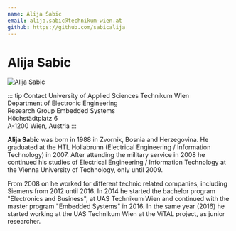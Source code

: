 ```yaml
---
name: Alija Sabic
email: alija.sabic@technikum-wien.at
github: https://github.com/sabicalija
---
```


# Alija Sabic

![Alija Sabic](https://embsys.technikum-wien.at/staff/sabic/sabic.jpg)

::: tip Contact
University of Applied Sciences Technikum Wien  
Department of Electronic Engineering  
Research Group Embedded Systems  
Höchstädtplatz 6  
A-1200 Wien, Austria
:::

**Alija Sabic** was born in 1988 in Zvornik, Bosnia and Herzegovina. He graduated at the HTL Hollabrunn (Electrical Engineering / Information Technology) in 2007. After attending the military service in 2008 he continued his studies of Electrical Engineering / Information Technology at the Vienna University of Technology, only until 2009.

From 2008 on he worked for different technic related companies, including Siemens from 2012 until 2016. In 2014 he started the bachelor program "Electronics and Business", at UAS Technikum Wien and continued with the master program "Embedded Systems" in 2016. In the same year (2016) he started working at the UAS Technikum Wien at the ViTAL project, as junior researcher.

<!-- more -->